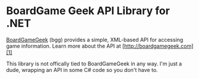 # BoardGame Geek API Library for .NET

[BoardGameGeek][0] (bgg) provides a simple, XML-based API for accessing game information.  Learn more about the API at [http://boardgamegeek.com][1]

This library is not offically tied to BoardGameGeek in any way.  I'm just a dude, wrapping an API in some C# code so you don't have to.

[0]: http://boardgamegeek.com
[1]: http://boardgamegeek.com/wiki/page/BGG_XML_API2